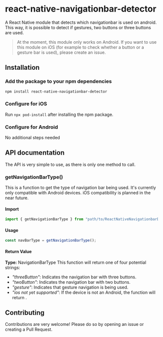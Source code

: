 # react-native-navigationbar-detector

A React Native module that detects which navigationbar is used on android.
This way, it is possible to detect if gestures, two buttons or three buttons are used.

> At the moment, this module only works on Android. If you want to use this module on iOS (for example to check whether a button or a gesture bar is used), please create an issue.

## Installation

### Add the package to your npm dependencies

```bash
npm install react-native-navigationbar-detector
```

### Configure for iOS

Run `npx pod-install` after installing the npm package.

### Configure for Android

No additional steps needed

## API documentation

The API is very simple to use, as there is only one method to call.

### getNavigationBarType()

This is a function to get the type of navigation bar being used. It's currently only compatible with Android devices. iOS compatibility is planned in the near future.

#### Import

```ts
import { getNavigationBarType } from "path/to/ReactNativeNavigationbarDetectorModule"
```

#### Usage

```ts
const navBarType = getNavigationBarType();
```

#### Return Value

__Type:__ NavigationBarType
This function will return one of four potential strings:

- _"threeButton"_: Indicates the navigation bar with three buttons.
- _"twoButton"_: Indicates the navigation bar with two buttons.
- _"gesture"_: Indicates that gesture navigation is being used.
- _"ios not yet supported"_: If the device is not an Android, the function will return .

## Contributing

Contributions are very welcome! Please do so by opening an issue or creating a Pull Request.
